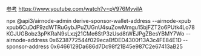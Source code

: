[参考](https://docs.api3.org/reference/airnode/latest/concepts/sponsor.html#sponsorwallet)
https://www.youtube.com/watch?v=pV976MvviIA

npx @api3/airnode-admin derive-sponsor-wallet-address --airnode-xpub xpub6CuDdF9zdWTRuGybJPuZUGnU4suZowMmgu15bjFZT2o6PUtk4Lo78KGJUGBobz3pPKRaN9sLxzj21CMe6StP3zUsd8tWEJPgZBesYBMY7Wo --airnode-address 0x6238772544f029ecaBfDED4300f13A3c4FE84E1D --sponsor-address 0x6466129Da686d7Dc98f21B45e987C2e67413aB25